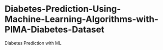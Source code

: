 # Diabetes-Prediction-Using-Machine-Learning-Algorithms-with-PIMA-Diabetes-Dataset
Diabetes Prediction with ML
